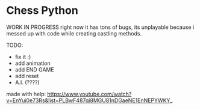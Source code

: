 # Chess Python
 WORK IN PROGRESS
 right now it has tons of bugs, its unplayable because i messed up with code while creating castling methods.

 TODO:
 - fix it :)
 - add animation
 - add END GAME 
 - add reset 
 - A.I. (????)

 made with help: https://www.youtube.com/watch?v=EnYui0e73Rs&list=PLBwF487qi8MGU81nDGaeNE1EnNEPYWKY_